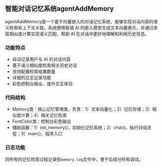 ## 智能对话记忆系统agentAddMemory

agentAddMemory是一个基于向量嵌入的对话记忆系统，能够实现对话内容的语义检索和上下文关联。系统使用智谱 AI 的嵌入模型生成文本向量表示，并通过余弦相似度计算实现语义匹配，帮助 AI 在对话中更好地理解和利用历史信息。

### 功能特点

- 自动记录用户与 AI 的对话内容
- 基于语义相似度检索相关历史对话
- 支持配置检索结果数量
- 详细的日志记录功能
- 彩色控制台输出，提升交互体验

### 代码结构

- Memory类：核心记忆管理类，负责：1）文本向量化；2）记忆存储；3）相似度计算；4）相关记忆检索
- FontColor类：控制台彩色输出
- 辅助函数：1）init_memory()，初始化记忆系统；2）chat()，执行对话流程；3）main()，程序入口

### 日志功能

将所有的记忆检索过程记录到`memory.log`文件中，便于后续分析和调试。